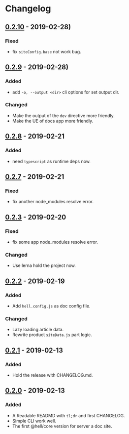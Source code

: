 # Changelog

## [0.2.10](https://github.com/fimars/hell/releases/tag/v0.2.10) - 2019-02-28)

### Fixed

- fix `siteConfig.base` not work bug.

## [0.2.9](https://github.com/fimars/hell/releases/tag/v0.2.9) - 2019-02-28)

### Added

- add `-o, --output <dir>` cli options for set output dir.

### Changed

- Make the output of the `dev` directive more friendly.
- Make the UE of docs app more friendly.

## [0.2.8](https://github.com/fimars/hell/releases/tag/v0.2.8) - 2019-02-21

### Added

- need `typescript` as runtime deps now.

## [0.2.7](https://github.com/fimars/hell/releases/tag/v0.2.7) - 2019-02-21

### Fixed

- fix another node_modules resolve error.

## [0.2.3](https://github.com/fimars/hell/releases/tag/v0.2.3) - 2019-02-20

### Fixed

- fix some app node_modules resolve error.

### Changed

- Use lerna hold the project now.

## [0.2.2](https://github.com/fimars/hell/releases/tag/v0.2.2) - 2019-02-19

### Added

- Add `hell.config.js` as doc config file.

### Changed

- Lazy loading article data.
- Rewrite product `siteData.js` part logic.

## [0.2.1](https://github.com/fimars/hell/releases/tag/v0.2.1) - 2019-02-13

### Added

- Hold the release with CHANGELOG.md.

## [0.2.0](https://github.com/fimars/hell/releases/tag/v0.2.0) - 2019-02-13

### Added

- A Readable READMD with `tl;dr` and first CHANGELOG.
- Simple CLI work well.
- The first @hell/core version for server a doc site.
